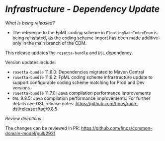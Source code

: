 # _Infrastructure - Dependency Update_

_What is being released?_

- The reference to the FpML coding scheme in `FloatingRateIndexEnum` is being reinstated, as the coding scheme import has been made additive-only in the main branch of the CDM.

This release updates the `rosetta-bundle` and `DSL` dependency.

Version updates include:
- `rosetta-bundle` 11.6.0: Dependencies migrated to Maven Central
- `rosetta-bundle` 11.6.2: FpML coding scheme infrastructure update to support configurable coding scheme matching for Prod and Dev versions 
- `rosetta-bundle` 11.7.0: Java compilation performance improvements
- `DSL` 9.8.5: Java compilation performance improvements. For further details see DSL release notes: https://github.com/finos/rune-dsl/releases/tag/9.8.5

_Review directions_

The changes can be reviewed in PR: https://github.com/finos/common-domain-model/pull/2931
